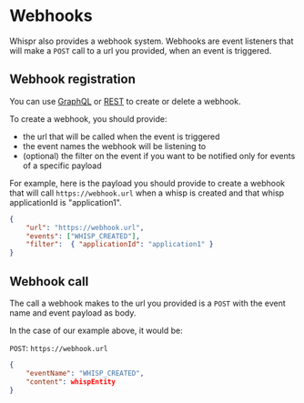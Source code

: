 # Webhooks

Whispr also provides a webhook system. Webhooks are event listeners that will
make a `POST` call to a url you provided, when an event is triggered.

## Webhook registration

You can use [GraphQL](../api/graphql.md#Webhooks:_Mutation) or 
[REST](../api/rest.md#Create_a_Webhook) to create or delete a webhook.

To create a webhook, you should provide:
- the url that will be called when the event is triggered
- the event names the webhook will be listening to
- (optional) the filter on the event if you want to be notified only for events of 
a specific payload

For example, here is the payload you should provide to create a webhook that will call
`https://webhook.url` when a whisp is created and that whisp applicationId is 
"application1".
 
 ```json
{
     "url": "https://webhook.url",
     "events": ["WHISP_CREATED"],
     "filter":  { "applicationId": "application1" }
 }
 ```

## Webhook call

The call a webhook makes to the url you provided is a `POST` with the event name and 
event payload as body.

In the case of our example above, it would be: 

`POST`: `https://webhook.url`
 ```json
 {
     "eventName": "WHISP_CREATED",
     "content": whispEntity
 }
 ```
